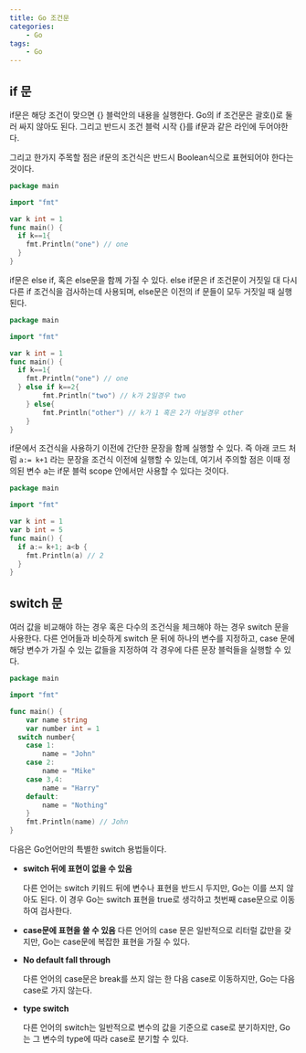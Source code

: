 ```yaml
---
title: Go 조건문
categories:
    - Go
tags:
    - Go
---
```


## if 문

if문은 해당 조건이 맞으면 {} 블럭안의 내용을 실행한다. Go의 if 조건문은 괄호()로 둘러 싸지 않아도 된다. 그리고 반드시 조건 블럭 시작 {}를 if문과 같은 라인에 두어야한다.

그리고 한가지 주목할 점은 if문의 조건식은 반드시 Boolean식으로 표현되어야 한다는 것이다.

```go
package main

import "fmt"

var k int = 1
func main() {
  if k==1{
    fmt.Println("one") // one
  }
}
```

if문은 else if, 혹은 else문을 함께 가질 수 있다. else if문은 if 조건문이 거짓일 대 다시 다른 if 조건식을 검사하는데 사용되며, else문은 이전의 if 문들이 모두 거짓일 때 실행된다.

```go
package main

import "fmt"

var k int = 1
func main() {
  if k==1{
    fmt.Println("one") // one
  } else if k==2{
		fmt.Println("two") // k가 2일경우 two
	} else{
		fmt.Println("other") // k가 1 혹은 2가 아닐경우 other
	}
}
```

if문에서 조건식을 사용하기 이전에 간단한 문장을 함께 실행할 수 있다. 즉 아래 코드 처럼 `a:= k+1` 라는 문장을 조건식 이전에 실행할 수 있는데, 여기서 주의할 점은 이때 정의된 변수 a는 if문 블럭 scope 안에서만 사용할 수 있다는 것이다.

```go
package main

import "fmt"

var k int = 1
var b int = 5
func main() {
  if a:= k+1; a<b {
    fmt.Println(a) // 2
  }
}
```

## switch 문

여러 값을 비교해야 하는 경우 혹은 다수의 조건식을 체크해야 하는 경우 switch 문을 사용한다. 다른 언어들과 비슷하게 switch 문 뒤에 하나의 변수를 지정하고, case 문에 해당 변수가 가질 수 있는 값들을 지정하여 각 경우에 다른 문장 블럭들을 실행할 수 있다.

```go
package main

import "fmt"

func main() {
	var name string
	var number int = 1
  switch number{
	case 1:
		name = "John"
	case 2:
		name = "Mike"
	case 3,4:
		name = "Harry"
	default:
		name = "Nothing"
	}
	fmt.Println(name) // John
}
```

다음은 Go언어만의 특별한 switch 용법들이다.

-   **switch 뒤에 표현이 없을 수 있음**

    다른 언어는 switch 키워드 뒤에 변수나 표현을 반드시 두지만, Go는 이를 쓰지 않아도 된다. 이 경우 Go는 switch 표현을 true로 생각하고 첫번째 case문으로 이동하여 검사한다.

-   **case문에 표현을 쓸 수 있음**
    다른 언어의 case 문은 일반적으로 리터럴 값만을 갖지만, Go는 case문에 복잡한 표현을 가질 수 있다.
-   **No default fall through**

    다른 언어의 case문은 break를 쓰지 않는 한 다음 case로 이동하지만, Go는 다음 case로 가지 않는다.

-   **type switch**

    다른 언어의 switch는 일반적으로 변수의 값을 기준으로 case로 분기하지만, Go는 그 변수의 type에 따라 case로 분기할 수 있다.
